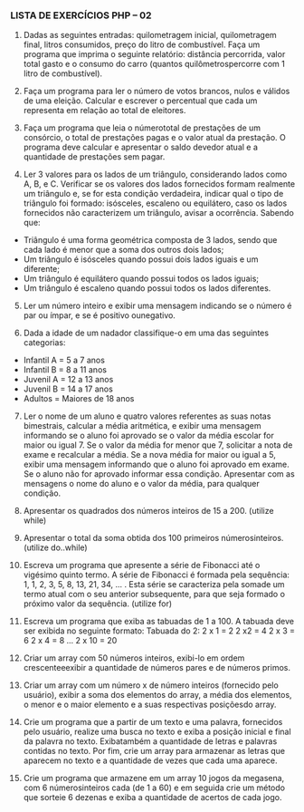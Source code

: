 ### LISTA DE EXERCÍCIOS PHP – 02

1. Dadas as seguintes entradas: quilometragem inicial, quilometragem final, litros consumidos, preço do litro de combustível. Faça um programa que imprima o seguinte relatório: distância percorrida, valor total gasto e o consumo do carro (quantos quilômetrospercorre com 1 litro de combustível).

2. Faça um programa para ler o número de votos brancos, nulos e válidos de uma eleição. Calcular e escrever o percentual que cada um representa em relação ao total de eleitores.

3. Faça um programa que leia o númerototal de prestações de um consórcio, o total de prestações pagas e o valor atual da prestação. O programa deve calcular e apresentar o saldo devedor atual e a quantidade de prestações sem pagar.

4. Ler 3 valores para os lados de um triângulo, considerando lados como A, B, e C. Verificar se os valores dos lados fornecidos formam realmente um triângulo e, se for esta condição verdadeira, indicar qual o tipo de triângulo foi formado: isósceles, escaleno ou equilátero, caso os lados fornecidos não caracterizem um triângulo, avisar a ocorrência. Sabendo que:
- Triângulo é uma forma geométrica composta de 3 lados, sendo que cada lado é menor que a soma dos outros dois lados;
- Um triângulo é isósceles quando possui dois lados iguais e um diferente;
- Um triângulo é equilátero quando possui todos os lados iguais;
- Um triângulo é escaleno quando possui todos os lados diferentes.

5. Ler um número inteiro e exibir uma mensagem indicando se o número é par ou ímpar, e se é positivo ounegativo.

6. Dada a idade de um nadador classifique-o em uma das seguintes categorias:
- Infantil A = 5 a 7 anos
- Infantil B = 8 a 11 anos
- Juvenil A = 12 a 13 anos
- Juvenil B = 14 a 17 anos
- Adultos = Maiores de 18 anos

7. Ler o nome de um aluno e quatro valores referentes as suas notas bimestrais, calcular a média aritmética, e exibir uma mensagem informando se o aluno foi aprovado se o valor da média escolar for maior ou igual 7. Se o valor da média for menor que 7, solicitar a nota de exame e recalcular a média. Se a nova média for maior ou igual a 5, exibir uma mensagem informando que o aluno foi aprovado em exame. Se o aluno não for aprovado informar essa condição. Apresentar com as mensagens o nome do aluno e o valor da média, para qualquer condição.

8. Apresentar os quadrados dos números inteiros de 15 a 200. (utilize while)

9. Apresentar o total da soma obtida dos 100 primeiros númerosinteiros. (utilize do..while)

10. Escreva um programa que apresente a série de Fibonacci até o vigésimo quinto termo. A série de Fibonacci é formada pela sequência: 1, 1, 2, 3, 5, 8, 13, 21, 34, ... . Esta série se caracteriza pela somade um termo atual com o seu anterior subsequente, para que seja formado o próximo valor da sequência. (utilize for)

11. Escreva um programa que exiba as tabuadas de 1 a 100. A tabuada deve ser exibida no seguinte formato:
Tabuada do 2:
2 x 1 = 2
2 x2 = 4
2 x 3 = 6
2 x 4 = 8
...
2 x 10 = 20

12. Criar um array com 50 números inteiros, exibi-lo em ordem crescenteeexibir a quantidade de números pares e de números primos.

13. Criar um array com um número x de número inteiros (fornecido pelo usuário), exibir a soma dos elementos do array, a média dos elementos, o menor e o maior elemento e a suas respectivas posiçõesdo array. 

14. Crie um programa que a partir de um texto e uma palavra, fornecidos pelo usuário, realize uma busca no texto e exiba a posição inicial e final da palavra no texto. Exibatambém a quantidade de letras e palavras contidas no texto. Por fim, crie um array para armazenar as letras que aparecem no texto e a quantidade de vezes que cada uma aparece.

15. Crie um programa que armazene em um array 10 jogos da megasena, com 6 númerosinteiros cada (de 1 a 60) e em seguida crie um método que sorteie 6 dezenas e exiba a quantidade de acertos de cada jogo.
